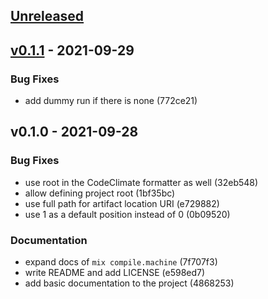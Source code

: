 <a name="unreleased"></a>
## [Unreleased]


<a name="v0.1.1"></a>
## [v0.1.1] - 2021-09-29
### Bug Fixes
- add dummy run if there is none (772ce21)


<a name="v0.1.0"></a>
## v0.1.0 - 2021-09-28
### Bug Fixes
- use root in the CodeClimate formatter as well (32eb548)
- allow defining project root (1bf35bc)
- use full path for artifact location URI (e729882)
- use 1 as a default position instead of 0 (0b09520)

### Documentation
- expand docs of `mix compile.machine` (7f707f3)
- write README and add LICENSE (e598ed7)
- add basic documentation to the project (4868253)


[Unreleased]: https://github.com/hauleth/mix_machine/compare/v0.1.1...HEAD
[v0.1.1]: https://github.com/hauleth/mix_machine/compare/v0.1.0...v0.1.1
